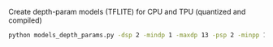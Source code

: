 Create depth-param models (TFLITE) for CPU and TPU (quantized and compiled)
```sh
python models_depth_params.py -dsp 2 -mindp 1 -maxdp 13 -psp 2 -minpp 15 -maxpp 23 -i 1 -d 500
```
